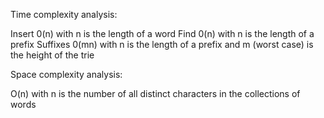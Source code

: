 Time complexity analysis:

Insert 0(n) with n is the length of a word
Find 0(n) with n is the length of a prefix
Suffixes 0(mn) with n is the length of a prefix and m (worst case) is the height of the trie

Space complexity analysis:

O(n) with n is the number of all distinct characters in the collections of words
